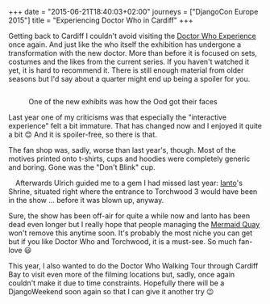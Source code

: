 +++
date = "2015-06-21T18:40:03+02:00"
journeys = ["DjangoCon Europe 2015"]
title = "Experiencing Doctor Who in Cardiff"
+++

Getting back to Cardiff I couldn't avoid visiting the [Doctor Who Experience][1]
once again. And just like the who itself the exhibition has undergone a
transformation with the new doctor. More than before it is focused on sets,
costumes and the likes from the current series. If you haven't watched it yet,
it is hard to recommend it. There is still enough material from older seasons
but I'd say about a quarter might end up being a spoiler for you.

<figure>
<img alt="" src="http://photos.h10n.me/Conferences/DjangoCon-Europe-2015/i-jMsXthd/0/XL/DSC03945-XL.jpg"/>
<figcaption><p>One of the new exhibits was how the Ood got their faces</p></figcaption>
</figure>

Last year one of my criticisms was that especially the "interactive experience"
felt a bit immature. That has changed now and I enjoyed it quite a bit 😊 And it
is spoiler-free, so there is that.

The fan shop was, sadly, worse than last year's, though. Most of the motives
printed onto t-shirts, cups and hoodies were completely generic and boring. Gone
was the "Don't Blink" cup.

<img
src="http://photos.h10n.me/Conferences/DjangoCon-Europe-2015/i-BH8bpf7/0/L/DSC03947-L.jpg"
alt="" style="float: left; margin: 0 1em 1em 0; max-width: 300px"> Afterwards
Ulrich guided me to a gem I had missed last year: [Ianto][3]'s Shrine, situated right
where the entrance to Torchwood 3 would have been in the show ... before it was
blown up, anyway.

Sure, the show has been off-air for quite a while now and Ianto has been dead
even longer but I really hope that people managing the [Mermaid Quay][2] won't
remove this anytime soon. It's probably the most niche you can get but if you
like Doctor Who and Torchwood, it is a must-see. So much fan-love 😃

This year, I also wanted to do the Doctor Who Walking Tour through Cardiff Bay
to visit even more of the filming locations but, sadly, once again couldn't make
it due to time constraints. Hopefully there will be a DjangoWeekend soon again
so that I can give it another try 😉

[1]: https://zerokspot.com/weblog/2014/03/21/the-doctor-who-experience/
[2]: http://www.mermaidquay.co.uk/
[3]: http://tardis.wikia.com/wiki/Ianto_Jones
